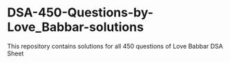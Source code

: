 # DSA-450-Questions-by-Love_Babbar-solutions
 This repository contains solutions for all 450 questions of Love Babbar DSA Sheet
